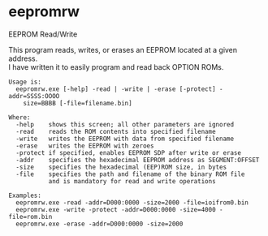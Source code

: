 # eepromrw
EEPROM Read/Write

This program reads, writes, or erases an EEPROM located at a given address.\
I have written it to easily program and read back OPTION ROMs.

```
Usage is:
  eepromrw.exe [-help] -read | -write | -erase [-protect] -addr=SSSS:OOOO
    size=BBBB [-file=filename.bin]

Where:
  -help    shows this screen; all other parameters are ignored
  -read    reads the ROM contents into specified filename
  -write   writes the EEPROM with data from specified filename
  -erase   writes the EEPROM with zeroes
  -protect if specified, enables EEPROM SDP after write or erase
  -addr    specifies the hexadecimal EEPROM address as SEGMENT:OFFSET
  -size    specifies the hexadecimal (EEP)ROM size, in bytes
  -file    specifies the path and filename of the binary ROM file
           and is mandatory for read and write operations

Examples:
  eepromrw.exe -read -addr=D000:0000 -size=2000 -file=ioifrom0.bin
  eepromrw.exe -write -protect -addr=D000:0000 -size=4000 -file=rom.bin
  eepromrw.exe -erase -addr=D000:0000 -size=2000
```
